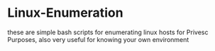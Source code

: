 # Linux-Enumeration
these are simple bash scripts for enumerating linux hosts for Privesc Purposes, also very useful for knowing your own environment

